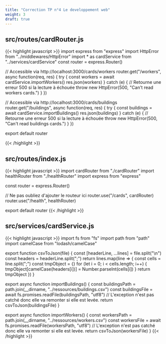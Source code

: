 ```yaml
---
title: "Correction TP n°4 Le developpement web"
weight: 3
draft: true
---
```


## src/routes/cardRouter.js

{{< highlight javascript >}}
import express from "express"
import HttpError from "../middlewares/HttpError"
import * as cardService from "../services/cardService"
const router = express.Router()

// Accessible via http://localhost:3000/cards/workers
router.get("/workers", async function(req, res) {
  try {
    const workers = await cardService.importWorkers()
    res.json(workers)
  } catch (e) {
    // Retourne une erreur 500 si la lecture à échouée
    throw new HttpError(500, "Can't read workers cards.")
  }
})

// Accessible via http://localhost:3000/cards/buildings
router.get("/buildings", async function(req, res) {
  try {
    const buildings = await cardService.importBuildings()
    res.json(buildings)
  } catch (e) {
    // Retourne une erreur 500 si la lecture à échouée
    throw new HttpError(500, "Can't read buildings cards.")
  }
})

export default router

{{< /highlight >}}

## src/routes/index.js

{{< highlight javascript >}}
import cardRouter from "./cardRouter"
import healthRouter from "./healthRouter"
import express from "express"

const router = express.Router()

// Ne pas oubliez d'ajouter le routeur ici
router.use("/cards", cardRouter)
router.use("/health", healthRouter)

export default router
{{< /highlight >}}

## src/services/cardService.js

{{< highlight javascript >}}
import fs from "fs"
import path from "path"
import camelCase from "lodash/camelCase"

export function csvToJson(file) {
  const [headerLine, ...lines] = file.split("\n")
  const headers = headerLine.split(";")
  return lines.map(line => {
    const cells = line.split(";")
    const tmpObject = {}
    for (let i = 0; i < cells.length; i++) {
      tmpObject[camelCase(headers[i])] = Number.parseInt(cells[i])
    }
    return tmpObject
  })
}

export async function importBuildings() {
  const buildingsPath = path.join(__dirname, "../ressources/buildings.csv")
  const buildingsFile = await fs.promises.readFile(buildingsPath, "utf8")
  // L'exception n'est pas catché donc elle va remonter si elle est levée.
  return csvToJson(buildingsFile)
}

export async function importWorkers() {
  const workersPath = path.join(__dirname, "../ressources/workers.csv")
  const workersFile = await fs.promises.readFile(workersPath, "utf8")
  // L'exception n'est pas catché donc elle va remonter si elle est levée.
  return csvToJson(workersFile)
}
{{< /highlight >}}
